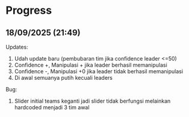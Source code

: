 # Progress

## 18/09/2025 (21:49)
Updates: 
1. Udah update baru (pembubaran tim jika confidence leader <=50)
2. Confidence +, Manipulasi + jika leader berhasil memanipulasi
3. Confidence -, Manipulasi +0 jika leader tidak berhasil memanipulasi
4. Di awal semuanya putih kecuali leaders

Bug: 
1. Slider initial teams keganti jadi slider tidak berfungsi melainkan hardcoded menjadi 3 tim awal
